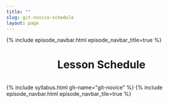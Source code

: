 ```yaml
---
title: ""
slug: git-novice-schedule
layout: page
---
```

{% include episode_navbar.html episode_navbar_title=true %}
<div align="center"><h1>Lesson Schedule</h1><br></div>
{% include syllabus.html  gh-name="git-novice" %}
{% include episode_navbar.html episode_navbar_tile=true %}